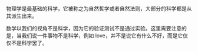 物理学是最基础的科学，它被称之为自然哲学或者自然法则，大部分的科学都是从其派生出来。

数学以我们的视角不是科学，因为它的验证测试不是通过实验。这里需要注意的是，当我们说一件事物不是科学，例如 love，并不是说它有什么不好，而是它仅仅不是科学罢了。
